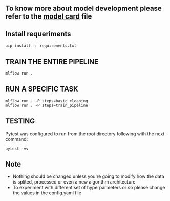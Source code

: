 ## To know more about model development please refer to the [model card](model_card.md) file

## Install requeriments
```
pip install -r requirements.txt
```

## TRAIN THE ENTIRE PIPELINE
```
mlflow run .
```
## RUN A SPECIFIC TASK
```
mlflow run . -P steps=basic_cleaning
mlflow run . -P steps=train_pipeline
```
 ## TESTING
 Pytest was configured to run from the root directory following with the next command:
 ```
 pytest -vv
 ```


## Note
- Nothing should be changed unless you're going to modify how the data is splited, processed or even a new algorithm architecture
- To experiment with different set of hyperparmeters or so please change the values in the config.yaml file


